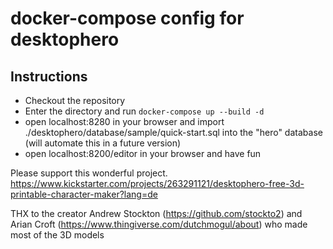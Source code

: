 # docker-compose config for desktophero

## Instructions
- Checkout the repository
- Enter the directory and run ```docker-compose up --build -d```
- open localhost:8280 in your browser and import ./desktophero/database/sample/quick-start.sql into the "hero" database (will automate this in a future version)
- open localhost:8200/editor in your browser and have fun

Please support this wonderful project.
https://www.kickstarter.com/projects/263291121/desktophero-free-3d-printable-character-maker?lang=de

THX to the creator Andrew Stockton (https://github.com/stockto2) and Arian Croft (https://www.thingiverse.com/dutchmogul/about) who made most of the 3D models
